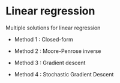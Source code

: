 # Linear regression
Multiple solutions for linear regression

- Method 1 : Closed-form

- Method 2 : Moore-Penrose inverse

- Method 3 : Gradient descent

- Method 4 : Stochastic Gradient Descent
